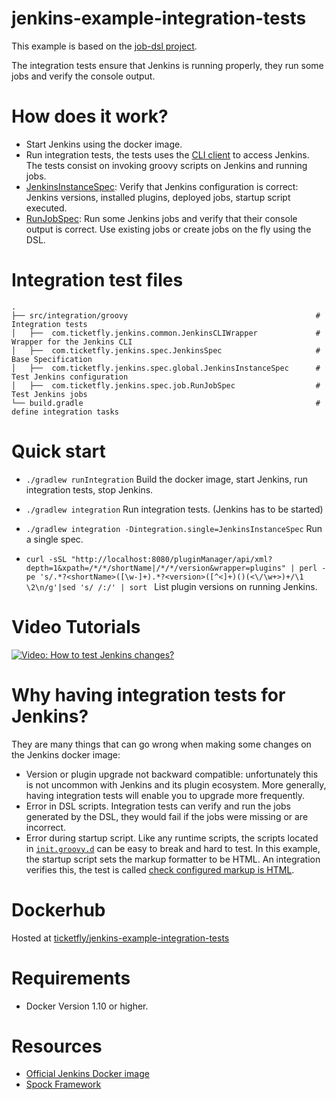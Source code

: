 # jenkins-example-integration-tests
This example is based on the [job-dsl project](https://github.com/Ticketfly/jenkins-docker-examples/tree/master/02-job-dsl).

The integration tests ensure that Jenkins is running properly, they run some jobs and verify the console output.

# How does it work?
- Start Jenkins using the docker image.
- Run integration tests, the tests uses the [CLI client](https://github.com/jenkinsci/jenkins/blob/master/cli/src/main/java/hudson/cli/CLI.java) to access Jenkins. The tests consist on invoking groovy scripts on Jenkins and running jobs.
 - [JenkinsInstanceSpec](https://github.com/Ticketfly/jenkins-docker-examples/tree/master/03-integration-tests/src/integration/groovy/com/ticketfly/jenkins/spec/global/JenkinsInstanceSpec.groovy): Verify that Jenkins configuration is correct: Jenkins versions, installed plugins, deployed jobs, startup script executed.
 - [RunJobSpec](https://github.com/Ticketfly/jenkins-docker-examples/tree/master/03-integration-tests/src/integration/groovy/com/ticketfly/jenkins/spec/job/RunJobSpec.groovy): Run some Jenkins jobs and verify that their console output is correct. Use existing jobs or create jobs on the fly using the DSL.

# Integration test files
    .
    ├── src/integration/groovy                                          # Integration tests
    │   ├──  com.ticketfly.jenkins.common.JenkinsCLIWrapper             # Wrapper for the Jenkins CLI
    │   ├──  com.ticketfly.jenkins.spec.JenkinsSpec                     # Base Specification
    │   ├──  com.ticketfly.jenkins.spec.global.JenkinsInstanceSpec      # Test Jenkins configuration 
    │   ├──  com.ticketfly.jenkins.spec.job.RunJobSpec                  # Test Jenkins jobs
    └── build.gradle                                                    # define integration tasks

# Quick start

- `./gradlew runIntegration` Build the docker image, start Jenkins, run integration tests, stop Jenkins.

- `./gradlew integration` Run integration tests. (Jenkins has to be started)

- `./gradlew integration -Dintegration.single=JenkinsInstanceSpec` Run a single spec.

- `curl -sSL "http://localhost:8080/pluginManager/api/xml?depth=1&xpath=/*/*/shortName|/*/*/version&wrapper=plugins" | perl -pe 's/.*?<shortName>([\w-]+).*?<version>([^<]+)()(<\/\w+>)+/\1 \2\n/g'|sed 's/ /:/' | sort
` List plugin versions on running Jenkins.

# Video Tutorials
[![Video: How to test Jenkins changes?](http://img.youtube.com/vi/E1_8mz0HCnE/0.jpg)](http://www.youtube.com/watch?v=E1_8mz0HCnE)

# Why having integration tests for Jenkins?

They are many things that can go wrong when making some changes on the Jenkins docker image:
- Version or plugin upgrade not backward compatible: unfortunately this is not uncommon with Jenkins and its plugin ecosystem. More generally, having integration tests will enable you to upgrade more frequently.
- Error in DSL scripts. Integration tests can verify and run the jobs generated by the DSL, they would fail if the jobs were missing or are incorrect.
- Error during startup script. Like any runtime scripts, the scripts located in [`init.groovy.d`](https://github.com/Ticketfly/jenkins-docker-examples/tree/master/03-integration-tests/jenkins-home/init.groovy.d) can be easy to break and hard to test. In this example, the startup script sets the markup formatter to be HTML. An integration verifies this, the test is called [check configured markup is HTML](https://github.com/Ticketfly/jenkins-docker-examples/tree/master/03-integration-tests/src/integration/groovy/com/ticketfly/jenkins/spec/global/JenkinsInstanceSpec.groovy#L51).

# Dockerhub
Hosted at [ticketfly/jenkins-example-integration-tests](https://hub.docker.com/r/ticketfly/jenkins-example-integration-tests/)

# Requirements

- Docker Version 1.10 or higher.

# Resources

- [Official Jenkins Docker image](https://github.com/jenkinsci/docker)
- [Spock Framework](https://github.com/spockframework/spock)
